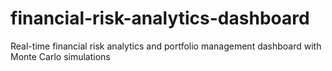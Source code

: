 # financial-risk-analytics-dashboard
Real-time financial risk analytics and portfolio management dashboard with Monte Carlo simulations
